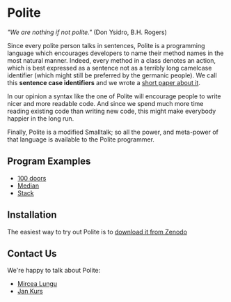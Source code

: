 Polite
======

*"We are nothing if not polite."* 
(Don Ysidro, B.H. Rogers)

Since every polite person talks in sentences, Polite is a programming language
which encourages developers to name their method names in the most natural manner. Indeed, every method in a class 
denotes an action, which is best expressed as a sentence not as a terribly long camelcase identifier 
 (which might still be preferred by the germanic people). We call this **sentence case identifiers** and 
 we wrote a [short paper about it](https://github.com/mircealungu/Polite_Programmers__NOOL16/blob/master/preprint.pdf).
			
In our opinion a syntax like the one of Polite will encourage people to write nicer and more readable code. And since we spend much more time reading existing code than writing new code, this might make everybody happier in the long run. 

Finally, Polite is a modified Smalltalk; so all the power, and meta-power of that language is available to the Polite programmer. 

Program Examples
----------------
- [100 doors](https://github.com/mircealungu/Polite/blob/master/examples/100-doors.polite)
- [Median](https://github.com/mircealungu/Polite/blob/master/examples/median.polite)
- [Stack](https://github.com/mircealungu/Polite/blob/master/examples/stack.polite)


Installation
------------

The easiest way to try out Polite is to [download it from Zenodo](https://zenodo.org/record/61578#.WDhvaqIrK9s)

Contact Us
----------
We're happy to talk about Polite: 
- [Mircea Lungu](mircealungu.tumblr.io)
- [Jan Kurs](http://scg.unibe.ch/staff/kursjan)

